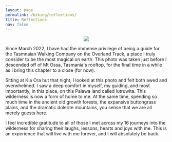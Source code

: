 ```yaml
---
layout: page
permalink: /hiking/reflections/
title: Reflections
nav: false
---
```


<p align="center">
<img src="https://wsrv.nl/?url=lemmykc.github.io/assets/img/Final_Ossa.png&output=jpg&q=80" style="max-width:100%;">
</p>

Since March 2022, I have had the immense privilege of being a guide for the Tasmnaian Walking Company on the Overland Track, a place I truly consider to be the most magical on earth. This photo was taken just before I descended off of Mt Ossa, Tasmania's rooftop, for the final time in a while as I bring this chapter to a close (for now). 

Sitting at Kia Ora hut that night, I looked at this photo and felt both awed and overwhelmed. I saw a deep comfort in myself, my guiding, and most importantly, in this place, on this Palawa land called lutruwita. This wilderness is now a form of home to me. At the same time, spending so much time in the ancient old growth forests, the expansive buttongrass plains, and the dramatic dolerite mountains, you sense that we are all merely guests here. 

I feel incredible gratitude to all of those I met across my 16 journeys into the wilderness for sharing their laughs, lessons, hearts and joys with me. This is an experience that will live with me forever, and I will absolutely be back. 